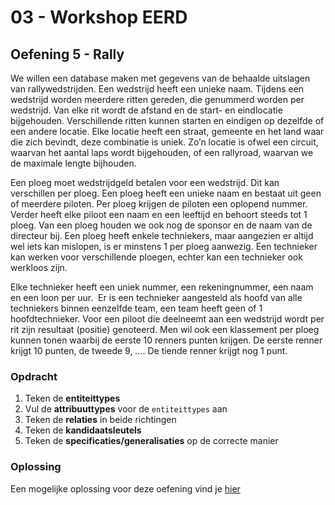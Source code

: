 # 03 - Workshop EERD

## Oefening 5 - Rally
We willen een database maken met gegevens van de behaalde uitslagen van rallywedstrijden. Een wedstrijd heeft een unieke naam. Tijdens een wedstrijd worden meerdere ritten gereden, die genummerd worden per wedstrijd. Van elke rit wordt de afstand en de start- en eindlocatie bijgehouden. Verschillende ritten kunnen starten en eindigen op dezelfde of een andere locatie. Elke locatie heeft een straat, gemeente en het land waar die zich bevindt, deze combinatie is uniek. Zo’n locatie is ofwel een circuit, waarvan het aantal laps wordt bijgehouden, of een rallyroad, waarvan we de maximale lengte bijhouden.​

Een ploeg moet wedstrijdgeld betalen voor een wedstrijd. Dit kan verschillen per ploeg. Een ploeg heeft een unieke naam en bestaat uit geen of meerdere piloten. Per ploeg krijgen de piloten een oplopend nummer. Verder heeft elke piloot een naam en een leeftijd en behoort steeds tot 1 ploeg. Van een ploeg houden we ook nog de sponsor en de naam van de directeur bij. Een ploeg heeft enkele techniekers, maar aangezien er altijd wel iets kan mislopen, is er minstens 1 per ploeg aanwezig. Een technieker kan werken voor verschillende ploegen, echter kan een technieker ook werkloos zijn.

Elke technieker heeft een uniek nummer, een rekeningnummer, een naam ​ en een loon per uur. ​ Er is een technieker aangesteld als hoofd van alle techniekers binnen eenzelfde team, een team heeft geen of 1 hoofdtechnieker. Voor een piloot die deelneemt aan een wedstrijd wordt per rit zijn resultaat (positie) genoteerd. Men wil ook een klassement per ploeg kunnen tonen waarbij de eerste 10 renners punten krijgen. De eerste renner krijgt 10 punten, de tweede 9, …. De tiende renner krijgt nog 1 punt.​

### Opdracht
1. Teken de **entiteittypes**
2. Vul de **attribuuttypes** voor de `entiteittypes` aan
3. Teken de **relaties** in beide richtingen
4. Teken de **kandidaatsleutels**
5. Teken de **specificaties/generalisaties** op de correcte manier

### Oplossing
Een mogelijke oplossing voor deze oefening vind je [hier](../solutions/exercise-5.md)